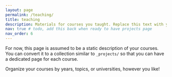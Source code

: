 ```yaml
---
layout: page
permalink: /teaching/
title: teaching
description: Materials for courses you taught. Replace this text with your description.
nav: true # todo, add this back when ready to have projects page 
nav_order: 6
---
```


For now, this page is assumed to be a static description of your courses. You can convert it to a collection similar to `_projects/` so that you can have a dedicated page for each course.

Organize your courses by years, topics, or universities, however you like!
